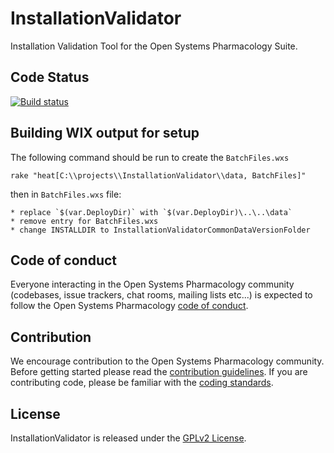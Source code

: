 # InstallationValidator

Installation Validation Tool for the Open Systems Pharmacology Suite.

## Code Status
[![Build status](https://img.shields.io/github/actions/workflow/status/Open-Systems-Pharmacology/InstallationValidator/build-and-test.yml?logo=nuget&label=Build%20status)](https://github.com/Open-Systems-Pharmacology/InstallationValidator/actions/workflows/build-and-test.yml)

## Building WIX output for setup
The following command should be run to create the `BatchFiles.wxs`
```
rake "heat[C:\\projects\\InstallationValidator\\data, BatchFiles]"
```

then in `BatchFiles.wxs` file:

```
* replace `$(var.DeployDir)` with `$(var.DeployDir)\..\..\data`
* remove entry for BatchFiles.wxs
* change INSTALLDIR to InstallationValidatorCommonDataVersionFolder
```

## Code of conduct
Everyone interacting in the Open Systems Pharmacology community (codebases, issue trackers, chat rooms, mailing lists etc...) is expected to follow the Open Systems Pharmacology [code of conduct](https://github.com/Open-Systems-Pharmacology/Suite/blob/master/CODE_OF_CONDUCT.md).

## Contribution
We encourage contribution to the Open Systems Pharmacology community. Before getting started please read the [contribution guidelines](https://github.com/Open-Systems-Pharmacology/Suite/blob/master/CONTRIBUTING.md). If you are contributing code, please be familiar with the [coding standards](https://github.com/Open-Systems-Pharmacology/Suite/blob/master/CODING_STANDARDS.md).

## License
InstallationValidator is released under the [GPLv2 License](https://github.com/Open-Systems-Pharmacology/Suite/blob/master/LICENSE).
